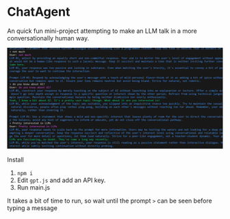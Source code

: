 # ChatAgent
An quick fun mini-project attempting to make an LLM talk in a more conversationally human way.

<img src="https://github.com/couldbejake/ChatAgent/blob/main/chatagent.png?raw=true">

Install
1. `npm i`
2. Edit `gpt.js` and add an API key.
3. Run main.js

It takes a bit of time to run, so wait until the prompt `>` can be seen before typing a message
